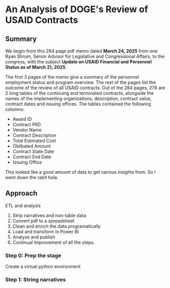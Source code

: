 # An Analysis of DOGE's Review of USAID Contracts

## Summary
We begin from this 284 page pdf memo dated **March 24, 2025** from one Ryan Shrum, Senior Advisor for Legislative and Congressional Affairs, to the congress,  with the subject **Update on USAID Financial and Personnel Status as of March 21, 2025**.

The first 3 pages of the memo give a summary of the personnel employment status and program overview. The rest of the pages list the outcome of the review of all USAID contracts. Out of the 284 pages, 278 are 2 long tables of the continuing and terminated contracts, alongside the names of the implementing organizations, description, contract value, contract dates and issuing offices. 
The tables contained the following columns:
- Award ID
- Contract PIID
- Vendor Name
- Contract Description
- Total Estimated Cost
- Oblibated Amount
- Contract State Date
- Contract End Date
- Issuing Office

This looked like a good amount of data to get various insights from. So I went down the rabit hole.

## Approach
ETL and analysis
1. Strip narratives and non-table data
2. Convert pdf to a spreadsheet
3. Clean and enrich the data programatically
4. Load and transform in Power BI
5. Analyse and publish
6. Continual improvement of all the steps.


### Step 0: Prep the stage
Create a virtual python environment

### Step 1: String narratives
